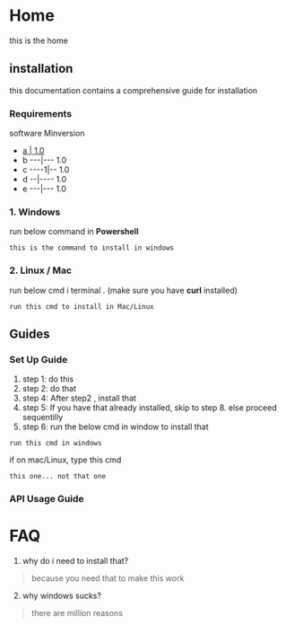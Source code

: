 <!-- TITLE: Neutrinos Doc -->
<!-- SUBTITLE: docs for nos -->

# Home
this is the home
## installation
this documentation contains a comprehensive guide for installation 

### Requirements
software Minversion
* [a  | 1.0](info)
* b ---|--- 1.0
* c ----1|-- 1.0
* d --|---- 1.0
* e ---|--- 1.0
### 1. Windows
run below command in **Powershell**
		
```
this is the command to install in windows

```

### 2. Linux / Mac
run below cmd i terminal . (make sure you have **curl** installed)
		
```
run this cmd to install in Mac/Linux
```
## Guides
### Set Up Guide
1. step 1: do this
2. step 2: do that
3. step 4: After step2 , install that
4. step 5: If you have that already installed, skip to step 8. else proceed sequentilly
5. step 6: run the below cmd in window to install that
		
```
run this cmd in windows
```

if on mac/Linux, type this cmd

```
this one... not that one
```

### API Usage Guide
# FAQ
1. why do i need to install that?
> 	because you need that to make this work
	
2. why windows sucks?
> 	there are million reasons

	